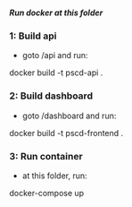 ##### Run docker at this folder

### 1: Build api
- goto /api and run:

docker build -t pscd-api .

### 2: Build dashboard

- goto /dashboard and run:

docker build -t pscd-frontend .


### 3: Run container

- at this folder, run:

docker-compose up